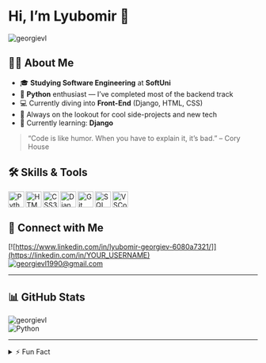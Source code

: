 <!--
  Hi there 👋 Welcome to my GitHub Profile!
-->

# Hi, I’m Lyubomir 👋

![georgievl](https://via.placeholder.com/900x200.png?text=Software+Engineering+Journey)

## 👨‍🎓 About Me
- 🎓 **Studying Software Engineering** at **SoftUni**  
- 🐍 **Python** enthusiast — I’ve completed most of the backend track  
- 💻 Currently diving into **Front-End** (Django, HTML, CSS)  
- 🚀 Always on the lookout for cool side-projects and new tech  
- 🌱 Currently learning: **Django**

> “Code is like humor. When you have to explain it, it’s bad.” – Cory House

## 🛠️ Skills & Tools
<div>
  <img align="left" alt="Python" width="32px" src="https://cdn.jsdelivr.net/gh/devicons/devicon/icons/python/python-original.svg" />
  <img align="left" alt="HTML5" width="32px" src="https://cdn.jsdelivr.net/gh/devicons/devicon/icons/html5/html5-original.svg" />
  <img align="left" alt="CSS3" width="32px" src="https://cdn.jsdelivr.net/gh/devicons/devicon/icons/css3/css3-original.svg" />
  <img align="left" alt="Django" width="32px" src="https://cdn.jsdelivr.net/gh/devicons/devicon/icons/django/django-original.svg" />
  <img align="left" alt="Git" width="32px" src="https://cdn.jsdelivr.net/gh/devicons/devicon/icons/git/git-original.svg" />
  <img align="left" alt="SQL" width="32px" src="https://cdn.jsdelivr.net/gh/devicons/devicon/icons/mysql/mysql-original.svg" />
  <img align="left" alt="VSCode" width="32px" src="https://cdn.jsdelivr.net/gh/devicons/devicon/icons/vscode/vscode-original.svg" />
</div>
<br clear="both"/>

## 🔗 Connect with Me
[![https://www.linkedin.com/in/lyubomir-georgiev-6080a7321/]](https://linkedin.com/in/YOUR_USERNAME)  
[![georgievl1990@gmail.com](https://img.shields.io/badge/Email-hello%40youremail.com-red?logo=gmail)](mailto:hello@youremail.com)

---

## 📊 GitHub Stats

![georgievl](https://github-readme-stats.vercel.app/api?username=YOUR_USERNAME&show_icons=true&theme=radical)  
![Python](https://github-readme-stats.vercel.app/api/top-langs/?username=YOUR_USERNAME&layout=compact&theme=radical)

---

<details>
  <summary>⚡️ Fun Fact</summary>
  I play volleyball! 🎬
</details>
